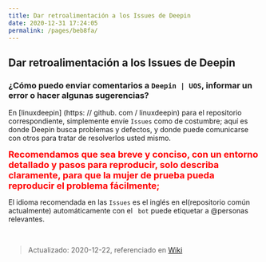 ```yaml
---
title: Dar retroalimentación a los Issues de Deepin
date: 2020-12-31 17:24:05
permalink: /pages/beb8fa/
---
```

## Dar retroalimentación a los Issues de Deepin

### ¿Cómo puedo enviar comentarios a `Deepin | UOS`, informar un error o hacer algunas sugerencias?

En [linuxdeepin] (https: // github.  com / linuxdeepin) para el repositorio correspondiente, simplemente envíe `Issues` como de costumbre; aquí es donde Deepin busca problemas y defectos, y donde puede comunicarse con otros para tratar de resolverlos usted mismo.

<font size="4" color="red">**Recomendamos que sea breve y conciso, con un entorno detallado y pasos para reproducir, solo describa claramente, para que la mujer de prueba pueda reproducir el problema fácilmente;**</font>



El idioma recomendada en las `Issues` es el inglés en el(repositorio común actualmente) automáticamente con el ` bot` puede etiquetar a @personas relevantes.

<br>

> Actualizado: 2020-12-22, referenciado en [Wiki](https://github.com/linuxdeepin/developer-center/issues/new/choose)
